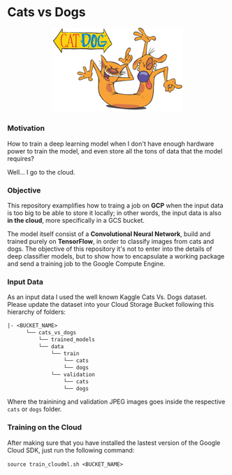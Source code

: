 # Cats vs Dogs

<p align="center">
<img src="catdog.gif" width="300" ></a>
</p>

### Motivation
How to train a deep learning model when I don't have enough hardware power to train the model, and even store all the tons of data that the model requires? 

Well... I go to the cloud.

### Objective
This repository examplifies how to traing a job on **GCP** when the input data is too big to be able to store it locally; in other words, the input data is also **in the cloud**, more specifically in a GCS bucket.

The model itself consist of a **Convolutional Neural Network**, build and trained purely on **TensorFlow**, in order to classify images from cats and dogs. The objective of this repository it's not to enter into the details of deep classifier models, but to show how to encapsulate a working package and send a training job to the Google Compute Engine.

### Input Data
As an input data I used the well known Kaggle Cats Vs. Dogs dataset. Please update the dataset into your Cloud Storage Bucket following this hierarchy of folders:

    |- <BUCKET_NAME>
          └── cats_vs_dogs
              └── trained_models
              └── data
                  └── train
                      └── cats
                      └── dogs
                  └── validation
                      └── cats
                      └── dogs
                      
Where the trainining and validation JPEG images goes inside the respective `cats` or `dogs` folder.
                  
### Training on the Cloud
After making sure that you have installed the lastest version of the Google Cloud SDK, just run the following command:

`source train_cloudml.sh <BUCKET_NAME>`
